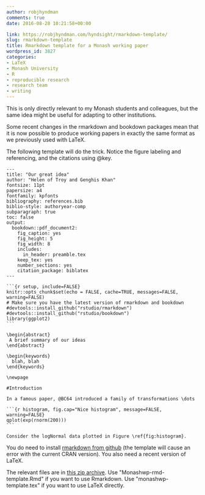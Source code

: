```yaml
---
author: robjhyndman
comments: true
date: 2016-08-28 10:21:58+00:00

link: https://robjhyndman.com/hyndsight/rmarkdown-template/
slug: rmarkdown-template
title: Rmarkdown template for a Monash working paper
wordpress_id: 3827
categories:
- LaTeX
- Monash University
- R
- reproducible research
- research team
- writing
---
```


This is only directly relevant to my Monash students and colleagues, but the same idea might be useful for adapting to other institutions.

Some recent changes in the rmarkdown and bookdown packages mean that it is now possible to produce working papers in exactly the same format as we previously used with LaTeX.<!-- more -->

The following template will do the trick. Notice the figure labeling and referencing, and the citations using @key.


    
    
    ---
    title: "Our great idea"
    author: "Helen of Troy and Genghis Khan"
    fontsize: 11pt
    papersize: a4
    fontfamily: kpfonts
    bibliography: references.bib
    biblio-style: authoryear-comp
    subparagraph: true
    toc: false
    output: 
      bookdown::pdf_document2:
        fig_caption: yes
        fig_height: 5
        fig_width: 8
        includes:
          in_header: preamble.tex
        keep_tex: yes
        number_sections: yes
        citation_package: biblatex
    ---
    
    ```{r setup, include=FALSE}
    knitr::opts_chunk$set(echo = FALSE, cache=TRUE, messages=FALSE, warning=FALSE)
    # Make sure you have the latest version of rmarkdown and bookdown
    #devtools::install_github("rstudio/rmarkdown")
    #devtools::install_github("rstudio/bookdown")
    library(ggplot2)
    ```
    
    \begin{abstract}
     A brief summary of our ideas
    \end{abstract}
    
    \begin{keywords}
      blah, blah
    \end{keywords}
    
    \newpage
    
    #Introduction
    
    In a famous paper, @BC64 introduced a family of transformations \dots
    
    ```{r histogram, fig.cap="Nice histogram", message=FALSE, warning=FALSE}
    qplot(exp(rnorm(200)))
    ```
    
    Consider the logNormal data plotted in Figure \ref{fig:histogram}.
    



You do need to install [rmarkdown from github](https://github.com/rstudio/rmarkdown) (the template will cause an error with the current CRAN version). You also need a recent version of LaTeX.

The relevant files are in [this zip archive](https://robjhyndman.com/research/MonashWPtemplate.zip).  Use "Monashwp-rmd-template.Rmd" if you want to use Rmarkdown. Use "monashwp-template.tex" if you want to use LaTeX directly.
